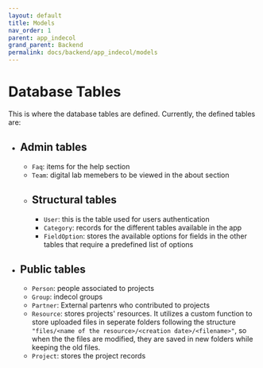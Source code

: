 ```yaml
---
layout: default
title: Models
nav_order: 1
parent: app_indecol
grand_parent: Backend
permalink: docs/backend/app_indecol/models
---
```


Database Tables
=====

This is where the database tables are defined. Currently, the defined tables are:

- ## Admin tables
  - `Faq`: items for the help section
  - `Team`: digital lab memebers to be viewed in the about section
  - ## Structural tables
    - `User`: this is the table used for users authentication
    - `Category`: records for the different tables available in the app
    - `FieldOption`: stores the available options for fields in the other tables that require a predefined list of options
- ## Public tables
  - `Person`: people associated to projects
  - `Group`: indecol groups
  - `Partner`: External partenrs who contributed to projects
  - `Resource`: stores projects' resources. It utilizes a custom function to store uploaded files in seperate folders following the structure `"files/<name of the resource>/<creation date>/<filename>"`, so when the the files are modified, they are saved in new folders while keeping the old files.
  - `Project`: stores the project records